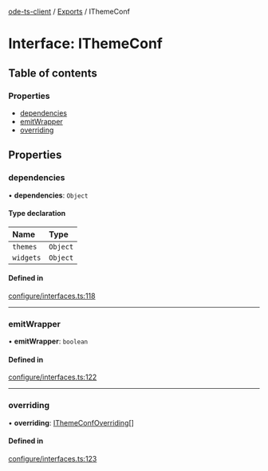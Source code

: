 [ode-ts-client](../README.md) / [Exports](../modules.md) / IThemeConf

# Interface: IThemeConf

## Table of contents

### Properties

- [dependencies](ithemeconf.md#dependencies)
- [emitWrapper](ithemeconf.md#emitwrapper)
- [overriding](ithemeconf.md#overriding)

## Properties

### dependencies

• **dependencies**: `Object`

#### Type declaration

| Name | Type |
| :------ | :------ |
| `themes` | `Object` |
| `widgets` | `Object` |

#### Defined in

[configure/interfaces.ts:118](https://github.com/opendigitaleducation/infrontexplore/blob/9b53f59/src/ts/configure/interfaces.ts#L118)

___

### emitWrapper

• **emitWrapper**: `boolean`

#### Defined in

[configure/interfaces.ts:122](https://github.com/opendigitaleducation/infrontexplore/blob/9b53f59/src/ts/configure/interfaces.ts#L122)

___

### overriding

• **overriding**: [IThemeConfOverriding](ithemeconfoverriding.md)[]

#### Defined in

[configure/interfaces.ts:123](https://github.com/opendigitaleducation/infrontexplore/blob/9b53f59/src/ts/configure/interfaces.ts#L123)
